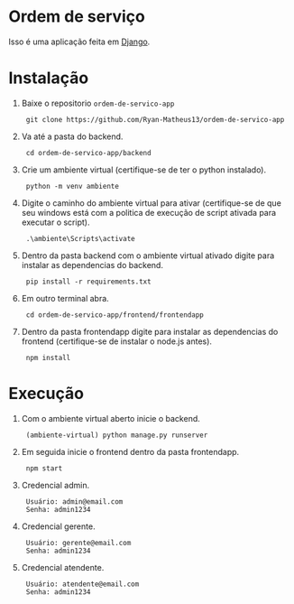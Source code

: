 Ordem de serviço
============

Isso é uma aplicação feita em [Django](https://www.djangoproject.com/).

Instalação
============

1. Baixe o repositorio `ordem-de-servico-app`

        git clone https://github.com/Ryan-Matheus13/ordem-de-servico-app

2. Va até a pasta do backend.

        cd ordem-de-servico-app/backend

3. Crie um ambiente virtual (certifique-se de ter o python instalado).

        python -m venv ambiente

4. Digite o caminho do ambiente virtual para ativar (certifique-se de que seu windows está com a politica de execução de script ativada para executar o script).

        .\ambiente\Scripts\activate

5. Dentro da pasta backend com o ambiente virtual ativado digite para instalar as dependencias do backend.

        pip install -r requirements.txt

7. Em outro terminal abra.

        cd ordem-de-servico-app/frontend/frontendapp

8. Dentro da pasta frontendapp digite para instalar as dependencias do frontend (certifique-se de instalar o node.js antes).

        npm install


Execução
============

1. Com o ambiente virtual aberto inicie o backend.

        (ambiente-virtual) python manage.py runserver

2. Em seguida inicie o frontend dentro da pasta frontendapp.

        npm start

3. Credencial admin.

        Usuário: admin@email.com
        Senha: admin1234

4. Credencial gerente.

        Usuário: gerente@email.com
        Senha: admin1234

5. Credencial atendente.

        Usuário: atendente@email.com
        Senha: admin1234

